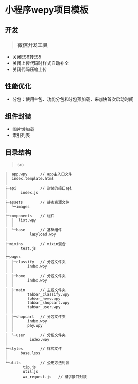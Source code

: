 # 小程序wepy项目模板
## 开发

> ### 微信开发工具

- 关闭ES6转ES5
- 关闭上传代码时样式自动补全
- 关闭代码压缩上传

## 性能优化

- 分包：使用主包、功能分包和分包预加载，来加快首次启动时间

## 组件封装

- 图片懒加载
- 索引列表

## 目录结构

> src

    │  app.wpy      // app主入口文件
    │  index.template.html
    │
    ├─api           // 封装的接口api
    │      index.js
    │
    ├─assets        // 静态资源文件
    │  └─images
    │
    ├─components    // 组件
    │  │  list.wpy
    │  │
    │  └─base       // 基础组件
    │          lazyload.wpy
    │
    ├─mixins        // mixin混合
    │      test.js
    │
    ├─pages
    │  ├─classify   // 分包文件夹
    │  │      index.wpy
    │  │
    │  ├─home       // 分包文件夹
    │  │      index.wpy
    │  │
    │  ├─main       // 主包文件夹
    │  │      tabbar_classify.wpy
    │  │      tabbar_home.wpy
    │  │      tabbar_shopcart.wpy
    │  │      tabbar_user.wpy
    │  │
    │  ├─shopcart   // 分包文件夹
    │  │      index.wpy
    │  │      pay.wpy
    │  │
    │  └─user       // 分包文件夹
    │          index.wpy
    │
    ├─styles        // 样式文件
    │      base.less
    │
    └─utils         // 公用方法封装
            tip.js
            util.js
            wx_request.js   // 请求接口封装
